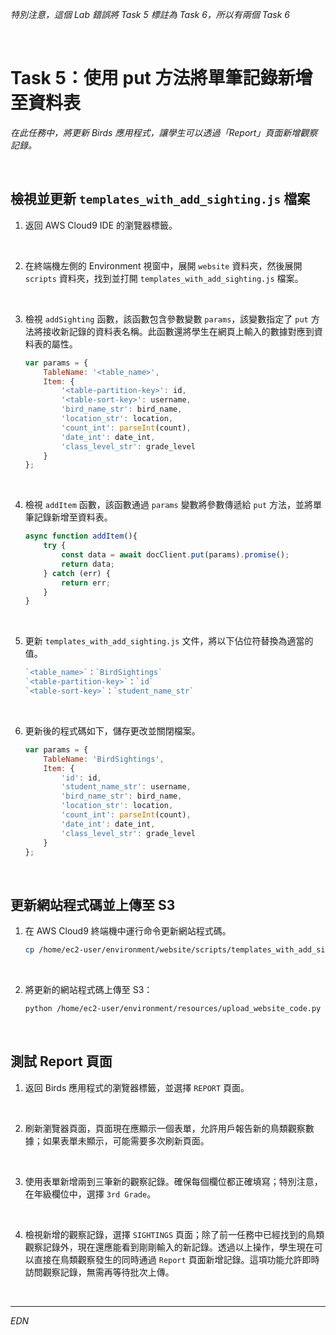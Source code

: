 _特別注意，這個 Lab 錯誤將 Task 5 標註為 Task 6，所以有兩個 Task 6_

<br>

# Task 5：使用 put 方法將單筆記錄新增至資料表

_在此任務中，將更新 Birds 應用程式，讓學生可以透過「Report」頁面新增觀察記錄。_

<br>

## 檢視並更新 `templates_with_add_sighting.js` 檔案

1. 返回 AWS Cloud9 IDE 的瀏覽器標籤。

<br>

2. 在終端機左側的 Environment 視窗中，展開 `website` 資料夾，然後展開 `scripts` 資料夾，找到並打開 `templates_with_add_sighting.js` 檔案。

<br>

3. 檢視 `addSighting` 函數，該函數包含參數變數 `params`，該變數指定了 `put` 方法將接收新記錄的資料表名稱。此函數還將學生在網頁上輸入的數據對應到資料表的屬性。

    ```javascript
    var params = {
        TableName: '<table_name>',
        Item: {
            '<table-partition-key>': id,
            '<table-sort-key>': username,
            'bird_name_str': bird_name,
            'location_str': location,
            'count_int': parseInt(count),
            'date_int': date_int,
            'class_level_str': grade_level
        }
    };
    ```

<br>

4. 檢視 `addItem` 函數，該函數通過 `params` 變數將參數傳遞給 `put` 方法，並將單筆記錄新增至資料表。

    ```javascript
    async function addItem(){
        try {
            const data = await docClient.put(params).promise();
            return data;
        } catch (err) {
            return err;
        }
    }
    ```

<br>

5. 更新 `templates_with_add_sighting.js` 文件，將以下佔位符替換為適當的值。

    ```javascript
    `<table_name>`：`BirdSightings`
    `<table-partition-key>`：`id`
    `<table-sort-key>`：`student_name_str`
    ```

<br>

6. 更新後的程式碼如下，儲存更改並關閉檔案。

    ```javascript
    var params = {
        TableName: 'BirdSightings',
        Item: {
            'id': id,
            'student_name_str': username,
            'bird_name_str': bird_name,
            'location_str': location,
            'count_int': parseInt(count),
            'date_int': date_int,
            'class_level_str': grade_level
        }
    };
    ```

<br>

## 更新網站程式碼並上傳至 S3

1. 在 AWS Cloud9 終端機中運行命令更新網站程式碼。

    ```bash
    cp /home/ec2-user/environment/website/scripts/templates_with_add_sightings.js /home/ec2-user/environment/website/scripts/templates.js
    ```

<br>

2. 將更新的網站程式碼上傳至 S3：

    ```bash
    python /home/ec2-user/environment/resources/upload_website_code.py
    ```

<br>

## 測試 Report 頁面

1. 返回 Birds 應用程式的瀏覽器標籤，並選擇 `REPORT` 頁面。

<br>

2. 刷新瀏覽器頁面，頁面現在應顯示一個表單，允許用戶報告新的鳥類觀察數據；如果表單未顯示，可能需要多次刷新頁面。

<br>

3. 使用表單新增兩到三筆新的觀察記錄。確保每個欄位都正確填寫；特別注意，在年級欄位中，選擇 `3rd Grade`。

<br>

4. 檢視新增的觀察記錄，選擇 `SIGHTINGS` 頁面；除了前一任務中已經找到的鳥類觀察記錄外，現在還應能看到剛剛輸入的新記錄。透過以上操作，學生現在可以直接在鳥類觀察發生的同時通過 `Report` 頁面新增記錄。這項功能允許即時訪問觀察記錄，無需再等待批次上傳。

<br>

___

_EDN_